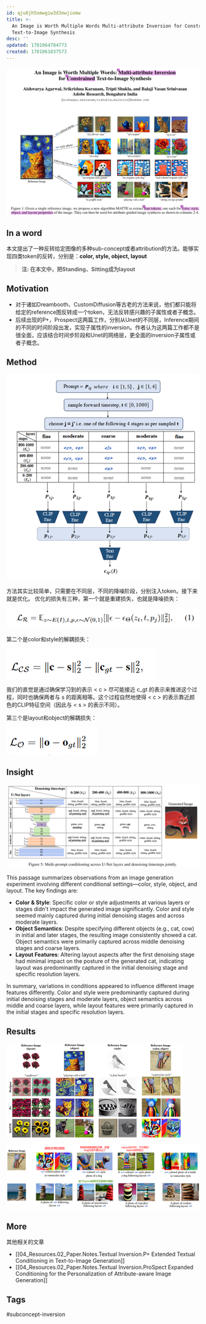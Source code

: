 ```yaml
---
id: qju6jh5omwgiw3d3ewjiomw
title: >-
  An Image is Worth Multiple Words Multi-attribute Inversion for Constrained 
  Text-to-Image Synthesis
desc: ''
updated: 1701064784773
created: 1701061037573
---
```

![图 0](assets/images/2b769499bd5d6f1a0bded51885a41236606f4088507496b6f4ea0a571c65e55c.png)  


## In a word
本文提出了一种反转给定图像的多种sub-concept或者attribution的方法。能够实现四类token的反转，分别是：**color, style, object, layout**

>**注: 在本文中，把Standing、Sitting成为layout**

## Motivation

* 对于诸如Dreambooth、CustomDiffusion等古老的方法来说，他们都只能将给定的reference图反转成一个token，无法反转感兴趣的子属性或者子概念。
* 后续出现的P+，Prospect这两篇工作，分别从Unet的不同层，Inference期间的不同的时间阶段出发，实现子属性的inversion。作者认为这两篇工作都不是很全面，应该结合时间步阶段和Unet的网络层，更全面的inversion子属性或者子概念。


## Method

![图 1](assets/images/92ec6bfc3679a614f78105dc3364d21b19819dd1d05f06aa09674456d2973d71.png)  

方法其实比较简单，只需要在不同层，不同的降噪阶段，分别注入token。接下来就是优化。
优化的损失有三种，第一个就是重建损失，也就是降噪损失：

![图 2](assets/images/73c8d7f6c8c4f4fd90254f705a8055db6f4fc75fe324388e239b6ba0303dcd39.png)  

第二个是color和style的解耦损失：

![图 3](assets/images/9a2bf9e20fdf8073537b677244cc816038ff6af941191eb2b8d48b4651e836af.png)  

我们的直觉是通过确保学习到的表示 < c > 尽可能接近 c_gt 的表示来推进这个过程，同时也确保两者与 s 的距离相等。这个过程自然地使得 < c > 的表示靠近颜色的CLIP特征空间（因此与 < s > 的表示不同）。


第三个是layout和object的解耦损失：

![图 4](assets/images/bc5cbe9a69040e1954822e0606eb4f78c2482499e46c769c7af768ba39042670.png)  


## Insight

![图 5](assets/images/accdab5f49c3530cde89d2c88db763381158b1a65197bb05b0b3c575596229ce.png)  

  
This passage summarizes observations from an image generation experiment involving different conditional settings—color, style, object, and layout. The key findings are:

- **Color & Style**: Specific color or style adjustments at various layers or stages didn't impact the generated image significantly. Color and style seemed mainly captured during initial denoising stages and across moderate layers.
- **Object Semantics**: Despite specifying different objects (e.g., cat, cow) in initial and later stages, the resulting image consistently showed a cat. Object semantics were primarily captured across middle denoising stages and coarse layers.
- **Layout Features**: Altering layout aspects after the first denoising stage had minimal impact on the posture of the generated cat, indicating layout was predominantly captured in the initial denoising stage and specific resolution layers.

In summary, variations in conditions appeared to influence different image features differently. Color and style were predominantly captured during initial denoising stages and moderate layers, object semantics across middle and coarse layers, while layout features were primarily captured in the initial stages and specific resolution layers.





## Results

![图 6](assets/images/a2f06d49e4a1475029abddb8bdcd4596bca9ba522134bbdf2ea432701db6f6a3.png)  

![图 7](assets/images/b3736068ad0a2080c20310b31b0fa1302563e1986b5da49cf8126718861409a3.png)  



## More
其他相关的文章

* [[04_Resources.02_Paper.Notes.Textual Inversion.P+ Extended Textual Conditioning in Text-to-Image Generation]]
* [[04_Resources.02_Paper.Notes.Textual Inversion.ProSpect Expanded Conditioning for the Personalization of Attribute-aware Image Generation]]

## Tags
#subconcept-inversion